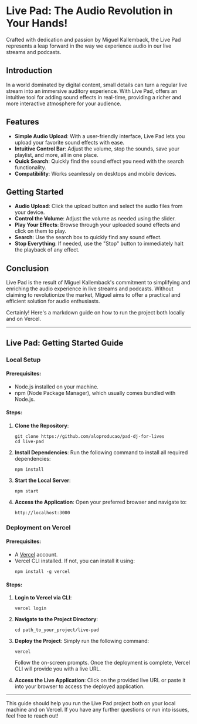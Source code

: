 # Live Pad: The Audio Revolution in Your Hands!

Crafted with dedication and passion by Miguel Kallemback, the Live Pad represents a leap forward in the way we experience audio in our live streams and podcasts.

## Introduction

In a world dominated by digital content, small details can turn a regular live stream into an immersive auditory experience. With Live Pad, offers an intuitive tool for adding sound effects in real-time, providing a richer and more interactive atmosphere for your audience.

## Features

- **Simple Audio Upload**: With a user-friendly interface, Live Pad lets you upload your favorite sound effects with ease.
- **Intuitive Control Bar**: Adjust the volume, stop the sounds, save your playlist, and more, all in one place.
- **Quick Search**: Quickly find the sound effect you need with the search functionality.
- **Compatibility**: Works seamlessly on desktops and mobile devices.

## Getting Started

- **Audio Upload**: Click the upload button and select the audio files from your device.
- **Control the Volume**: Adjust the volume as needed using the slider.
- **Play Your Effects**: Browse through your uploaded sound effects and click on them to play.
- **Search**: Use the search box to quickly find any sound effect.
- **Stop Everything**: If needed, use the "Stop" button to immediately halt the playback of any effect.

## Conclusion

Live Pad is the result of Miguel Kallemback's commitment to simplifying and enriching the audio experience in live streams and podcasts. Without claiming to revolutionize the market, Miguel aims to offer a practical and efficient solution for audio enthusiasts.

Certainly! Here's a markdown guide on how to run the project both locally and on Vercel.

---

## Live Pad: Getting Started Guide

### Local Setup

#### Prerequisites:
- Node.js installed on your machine.
- npm (Node Package Manager), which usually comes bundled with Node.js.

#### Steps:
1. **Clone the Repository**:
   ```
   git clone https://github.com/aloproducao/pad-dj-for-lives 
   cd live-pad
   ```

2. **Install Dependencies**:
   Run the following command to install all required dependencies:
   ```
   npm install
   ```

3. **Start the Local Server**:
   ```
   npm start
   ```

4. **Access the Application**:
   Open your preferred browser and navigate to:
   ```
   http://localhost:3000
   ```

### Deployment on Vercel

#### Prerequisites:
- A [Vercel](https://vercel.com/) account.
- Vercel CLI installed. If not, you can install it using:
  ```
  npm install -g vercel
  ```

#### Steps:
1. **Login to Vercel via CLI**:
   ```
   vercel login
   ```

2. **Navigate to the Project Directory**:
   ```
   cd path_to_your_project/live-pad
   ```

3. **Deploy the Project**:
   Simply run the following command:
   ```
   vercel
   ```
   Follow the on-screen prompts. Once the deployment is complete, Vercel CLI will provide you with a live URL.

4. **Access the Live Application**:
   Click on the provided live URL or paste it into your browser to access the deployed application.

---

This guide should help you run the Live Pad project both on your local machine and on Vercel. If you have any further questions or run into issues, feel free to reach out!
